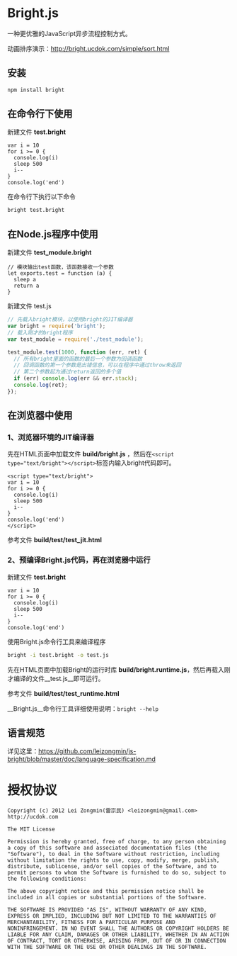 Bright.js
==========

一种更优雅的JavaScript异步流程控制方式。

动画排序演示：http://bright.ucdok.com/simple/sort.html


## 安装

```bash
npm install bright
```

## 在命令行下使用

新建文件 __test.bright__

```
var i = 10
for i >= 0 {
  console.log(i)
  sleep 500
  i--
}
console.log('end')
```

在命令行下执行以下命令

```bash
bright test.bright
```

## 在Node.js程序中使用

新建文件 __test_module.bright__

```
// 模块输出test函数，该函数接收一个参数
let exports.test = function (a) {
  sleep a
  return a
}
```

新建文件 test.js

```javascript
// 先载入bright模块，以使用bright的JIT编译器
var bright = require('bright');
// 载入刚才的bright程序
var test_module = require('./test_module');

test_module.test(1000, function (err, ret) {
  // 所有bright里面的函数的最后一个参数为回调函数
  // 回调函数的第一个参数是出错信息，可以在程序中通过throw来返回
  // 第二个参数起为通过return返回的多个值
  if (err) console.log(err && err.stack);
  console.log(ret);
});
```

## 在浏览器中使用

### 1、浏览器环境的JIT编译器

先在HTML页面中加载文件 __build/bright.js__ ，然后在`<script type="text/bright"></script>`标签内输入bright代码即可。

```
<script type="text/bright">
var i = 10
for i >= 0 {
  console.log(i)
  sleep 500
  i--
}
console.log('end')
</script>
```

参考文件 __build/test/test_jit.html__

### 2、预编译Bright.js代码，再在浏览器中运行

新建文件 __test.bright__

```
var i = 10
for i >= 0 {
  console.log(i)
  sleep 500
  i--
}
console.log('end')
```

使用Bright.js命令行工具来编译程序

```bash
bright -i test.bright -o test.js
```

先在HTML页面中加载Bright的运行时库 __build/bright.runtime.js__，然后再载入刚才编译的文件__test.js__即可运行。

参考文件 __build/test/test_runtime.html__

__Bright.js__命令行工具详细使用说明：`bright --help`



## 语言规范

详见这里：https://github.com/leizongmin/js-bright/blob/master/doc/language-specification.md


授权协议
================

```
Copyright (c) 2012 Lei Zongmin(雷宗民) <leizongmin@gmail.com>
http://ucdok.com

The MIT License

Permission is hereby granted, free of charge, to any person obtaining
a copy of this software and associated documentation files (the
"Software"), to deal in the Software without restriction, including
without limitation the rights to use, copy, modify, merge, publish,
distribute, sublicense, and/or sell copies of the Software, and to
permit persons to whom the Software is furnished to do so, subject to
the following conditions:

The above copyright notice and this permission notice shall be
included in all copies or substantial portions of the Software.

THE SOFTWARE IS PROVIDED "AS IS", WITHOUT WARRANTY OF ANY KIND,
EXPRESS OR IMPLIED, INCLUDING BUT NOT LIMITED TO THE WARRANTIES OF
MERCHANTABILITY, FITNESS FOR A PARTICULAR PURPOSE AND
NONINFRINGEMENT. IN NO EVENT SHALL THE AUTHORS OR COPYRIGHT HOLDERS BE
LIABLE FOR ANY CLAIM, DAMAGES OR OTHER LIABILITY, WHETHER IN AN ACTION
OF CONTRACT, TORT OR OTHERWISE, ARISING FROM, OUT OF OR IN CONNECTION
WITH THE SOFTWARE OR THE USE OR OTHER DEALINGS IN THE SOFTWARE.
```
